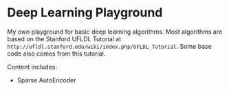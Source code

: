 Deep Learning Playground
=============

My own playground for basic deep learning algorithms. Most algorithms are based on the Stanford UFLDL Tutorial at `http://ufldl.stanford.edu/wiki/index.php/UFLDL_Tutorial`. Some base code also comes from this tutorial.

Content includes:
- Sparse AutoEncoder

